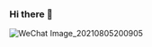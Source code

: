 ### Hi there 👋

<!--
**KAR-NG/KAR-NG** is a ✨ _special_ ✨ repository because its `README.md` (this file) appears on your GitHub profile.

Here are some ideas to get you started:

- 🔭 I’m currently working on Machine Learning projects
- 🌱 I’m currently collaborating with PhD Students on a Soil Science Project
- 👯 I’m looking to collaborate on R Projects 
- 📫 Visit my LinkedIn: https://rpubs.com/kar_ng
- ⚡ Fun fact: My brain was full of guitar tabs until I met programming codes! 
-->

![WeChat Image_20210805200905](https://user-images.githubusercontent.com/81752452/132266266-c0e62f95-b3ee-48e7-b485-2c03af3cbf93.jpg)

